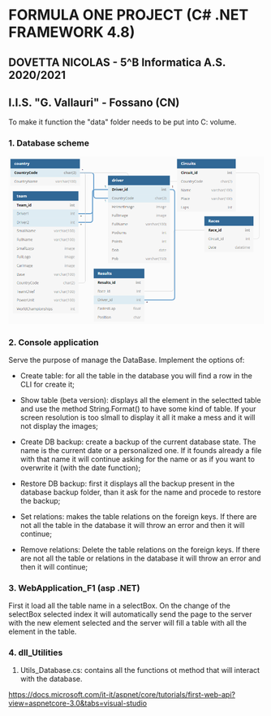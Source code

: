 # FORMULA ONE PROJECT (C# .NET FRAMEWORK 4.8)
## DOVETTA NICOLAS - 5^B Informatica A.S. 2020/2021
## I.I.S. "G. Vallauri" - Fossano (CN)

To make it function the "data" folder needs to be put into C: volume.

### 1. Database scheme

![dbShceme](/dbScheme.PNG)

### 2. Console application
  Serve the purpose of manage the DataBase. Implement the options of:
  * Create table: for all the table in the database you  will find a row in the CLI for create it;

  * Show table (beta version): displays all the element in the selectted table and use the method String.Format() to have some kind of table. If your screen resolution    is too slmall to display it all it make a mess and it will not display the images;

  * Create DB backup: create a backup of the current database state. The name is the current date or a personalized one. If it founds already a file with that name it will continue asking for the name or as if you want to overwrite it (with the date function);

  * Restore DB backup: first it displays all the backup present in the database backup folder, than it ask for the name and procede to restore the backup;

  * Set relations: makes the table relations on the foreign keys. If there are not all the table in the database it will throw an error and then it will continue;

  * Remove relations: Delete the table relations on the foreign keys. If there are not all the table or relations in the database it will throw an error and then it will continue;


### 3. WebApplication_F1 (asp .NET)

First it load all the table name in a selectBox. On the change of the selectBox selected index it will automatically send the page to the server with the new element selected and the server will fill a table with all the element in the table.


### 4. dll_Utilities

  1. Utils_Database.cs: contains all the functions ot method that will interact with the database.


https://docs.microsoft.com/it-it/aspnet/core/tutorials/first-web-api?view=aspnetcore-3.0&tabs=visual-studio
